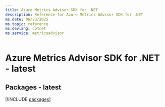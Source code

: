 ```yaml
---
title: Azure Metrics Advisor SDK for .NET
description: Reference for Azure Metrics Advisor SDK for .NET
ms.date: 06/23/2025
ms.topic: reference
ms.devlang: dotnet
ms.service: metricsadvisor
---
```

# Azure Metrics Advisor SDK for .NET - latest
## Packages - latest
[!INCLUDE [packages](metrics-advisor-index.md)]